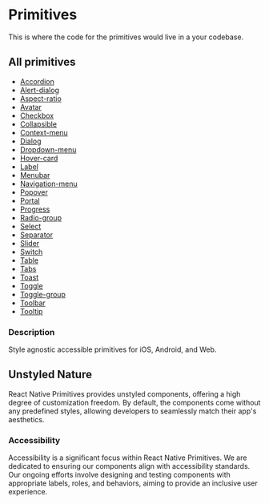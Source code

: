 # Primitives

This is where the code for the primitives would live in a your codebase.

## All primitives

- [Accordion](/packages/primitives/accordion/src/index.ts)
- [Alert-dialog](/packages/primitives/alert-dialog/src/index.ts)
- [Aspect-ratio](/packages/primitives/aspect-ratio/src/index.ts)
- [Avatar](/packages/primitives/avatar/src/index.ts)
- [Checkbox](/packages/primitives/checkbox/src/index.ts)
- [Collapsible](/packages/primitives/collapsible/src/index.ts)
- [Context-menu](/packages/primitives/context-menu/src/index.ts)
- [Dialog](/packages/primitives/dialog/src/index.ts)
- [Dropdown-menu](/packages/primitives/dropdown-menu/src/index.ts)
- [Hover-card](/packages/primitives/hover-card/src/index.ts)
- [Label](/packages/primitives/label/src/index.ts)
- [Menubar](/packages/primitives/menubar/src/index.ts)
- [Navigation-menu](/packages/primitives/navigation-menu/src/index.ts)
- [Popover](/packages/primitives/popover/src/index.ts)
- [Portal](/packages/primitives/portal/src/index.ts)
- [Progress](/packages/primitives/progress/src/index.ts)
- [Radio-group](/packages/primitives/radio-group/src/index.ts)
- [Select](/packages/primitives/select/src/index.ts)
- [Separator](/packages/primitives/separator/src/index.ts)
- [Slider](/packages/primitives/slider/src/index.ts)
- [Switch](/packages/primitives/switch/src/index.ts)
- [Table](/packages/primitives/table/src/index.ts)
- [Tabs](/packages/primitives/tabs/src/index.ts)
- [Toast](/packages/primitives/toast/src/index.ts)
- [Toggle](/packages/primitives/toggle/src/index.ts)
- [Toggle-group](/packages/primitives/toggle-group/src/index.ts)
- [Toolbar](/packages/primitives/toolbar/src/index.ts)
- [Tooltip](/packages/primitives/tooltip/src/index.ts)

### Description

Style agnostic accessible primitives for iOS, Android, and Web.

## Unstyled Nature

React Native Primitives provides unstyled components, offering a high degree of customization freedom. By default, the components come without any predefined styles, allowing developers to seamlessly match their app's aesthetics.

### Accessibility

Accessibility is a significant focus within React Native Primitives. We are dedicated to ensuring our components align with accessibility standards. Our ongoing efforts involve designing and testing components with appropriate labels, roles, and behaviors, aiming to provide an inclusive user experience.
